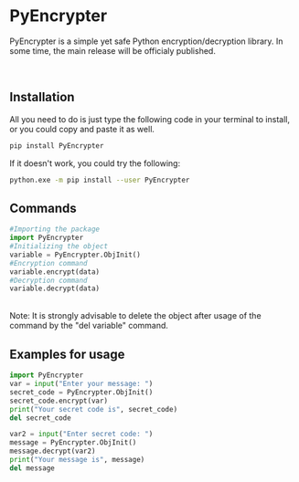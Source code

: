 # PyEncrypter
PyEncrypter is a simple yet safe Python encryption/decryption library. In some time, the main release will be officialy published.

<br>

## Installation
All you need to do is just type the following code in your terminal to install, or you could copy and paste it as well.
```bash
pip install PyEncrypter
```
If it doesn't work, you could try the following:
```bash
python.exe -m pip install --user PyEncrypter
```
## Commands
```python
#Importing the package
import PyEncrypter
#Initializing the object
variable = PyEncrypter.ObjInit()
#Encryption command
variable.encrypt(data)
#Decryption command
variable.decrypt(data)
```
<br>
Note: It is strongly advisable to delete the object after usage of the command by the "del variable" command.
<br>

## Examples for usage
```python
import PyEncrypter
var = input("Enter your message: ")
secret_code = PyEncrypter.ObjInit()
secret_code.encrypt(var)
print("Your secret code is", secret_code)
del secret_code

var2 = input("Enter secret code: ")
message = PyEncrypter.ObjInit()
message.decrypt(var2)
print("Your message is", message)
del message
```
